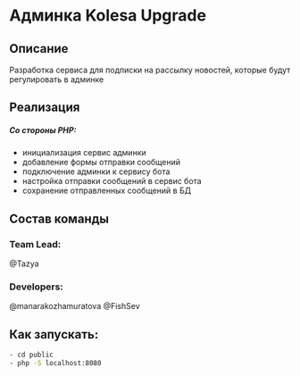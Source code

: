 # Админка Kolesa Upgrade

## Описание
Разработка сервиса для подписки на рассылку новостей, которые будут регулировать в админке


## Реализация 
##### Со стороны PHP: 
- инициализация сервис админки
- добавление формы отправки сообщений
- подключение админки к сервису бота
- настройка отправки сообщений в сервис бота
- сохранение отправленных сообщений в БД

## Состав команды
### Team Lead:
@Tazya
### Developers:
@manarakozhamuratova
@FishSev 


## Как запускать:
```bash
- cd public
- php -S localhost:8080
```
